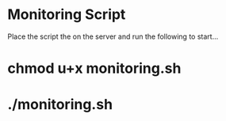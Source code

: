 # Monitoring Script
Place the script the on the server and run the following to start...

# chmod u+x monitoring.sh
# ./monitoring.sh
